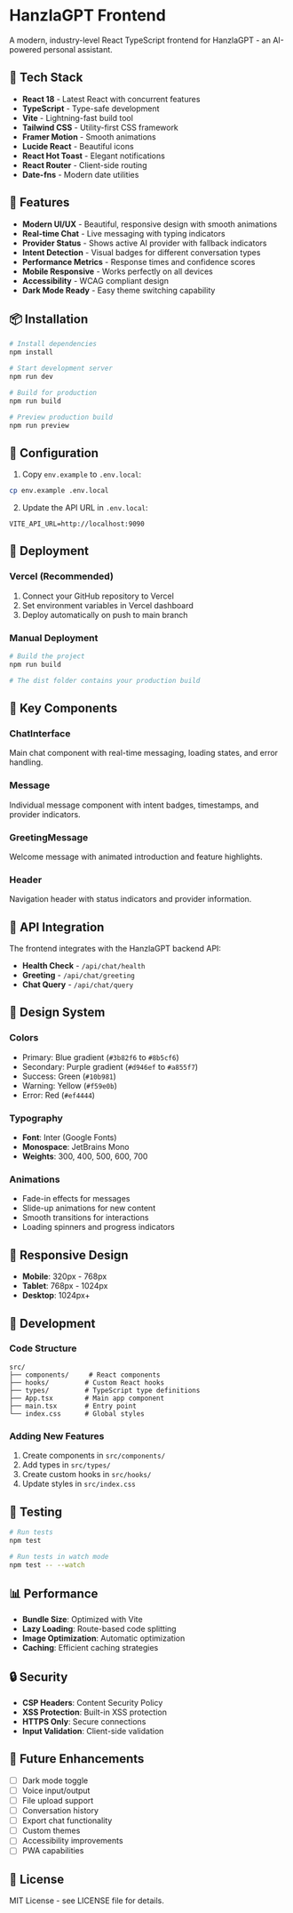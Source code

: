 # HanzlaGPT Frontend

A modern, industry-level React TypeScript frontend for HanzlaGPT - an AI-powered personal assistant.

## 🚀 Tech Stack

- **React 18** - Latest React with concurrent features
- **TypeScript** - Type-safe development
- **Vite** - Lightning-fast build tool
- **Tailwind CSS** - Utility-first CSS framework
- **Framer Motion** - Smooth animations
- **Lucide React** - Beautiful icons
- **React Hot Toast** - Elegant notifications
- **React Router** - Client-side routing
- **Date-fns** - Modern date utilities

## 🎨 Features

- **Modern UI/UX** - Beautiful, responsive design with smooth animations
- **Real-time Chat** - Live messaging with typing indicators
- **Provider Status** - Shows active AI provider with fallback indicators
- **Intent Detection** - Visual badges for different conversation types
- **Performance Metrics** - Response times and confidence scores
- **Mobile Responsive** - Works perfectly on all devices
- **Accessibility** - WCAG compliant design
- **Dark Mode Ready** - Easy theme switching capability

## 📦 Installation

```bash
# Install dependencies
npm install

# Start development server
npm run dev

# Build for production
npm run build

# Preview production build
npm run preview
```

## 🔧 Configuration

1. Copy `env.example` to `.env.local`:
```bash
cp env.example .env.local
```

2. Update the API URL in `.env.local`:
```env
VITE_API_URL=http://localhost:9090
```

## 🚀 Deployment

### Vercel (Recommended)

1. Connect your GitHub repository to Vercel
2. Set environment variables in Vercel dashboard
3. Deploy automatically on push to main branch

### Manual Deployment

```bash
# Build the project
npm run build

# The dist folder contains your production build
```

## 🎯 Key Components

### ChatInterface
Main chat component with real-time messaging, loading states, and error handling.

### Message
Individual message component with intent badges, timestamps, and provider indicators.

### GreetingMessage
Welcome message with animated introduction and feature highlights.

### Header
Navigation header with status indicators and provider information.

## 🔄 API Integration

The frontend integrates with the HanzlaGPT backend API:

- **Health Check** - `/api/chat/health`
- **Greeting** - `/api/chat/greeting`
- **Chat Query** - `/api/chat/query`

## 🎨 Design System

### Colors
- Primary: Blue gradient (`#3b82f6` to `#8b5cf6`)
- Secondary: Purple gradient (`#d946ef` to `#a855f7`)
- Success: Green (`#10b981`)
- Warning: Yellow (`#f59e0b`)
- Error: Red (`#ef4444`)

### Typography
- **Font**: Inter (Google Fonts)
- **Monospace**: JetBrains Mono
- **Weights**: 300, 400, 500, 600, 700

### Animations
- Fade-in effects for messages
- Slide-up animations for new content
- Smooth transitions for interactions
- Loading spinners and progress indicators

## 📱 Responsive Design

- **Mobile**: 320px - 768px
- **Tablet**: 768px - 1024px
- **Desktop**: 1024px+

## 🔧 Development

### Code Structure
```
src/
├── components/     # React components
├── hooks/         # Custom React hooks
├── types/         # TypeScript type definitions
├── App.tsx        # Main app component
├── main.tsx       # Entry point
└── index.css      # Global styles
```

### Adding New Features

1. Create components in `src/components/`
2. Add types in `src/types/`
3. Create custom hooks in `src/hooks/`
4. Update styles in `src/index.css`

## 🧪 Testing

```bash
# Run tests
npm test

# Run tests in watch mode
npm test -- --watch
```

## 📊 Performance

- **Bundle Size**: Optimized with Vite
- **Lazy Loading**: Route-based code splitting
- **Image Optimization**: Automatic optimization
- **Caching**: Efficient caching strategies

## 🔒 Security

- **CSP Headers**: Content Security Policy
- **XSS Protection**: Built-in XSS protection
- **HTTPS Only**: Secure connections
- **Input Validation**: Client-side validation

## 🌟 Future Enhancements

- [ ] Dark mode toggle
- [ ] Voice input/output
- [ ] File upload support
- [ ] Conversation history
- [ ] Export chat functionality
- [ ] Custom themes
- [ ] Accessibility improvements
- [ ] PWA capabilities

## 📄 License

MIT License - see LICENSE file for details.
